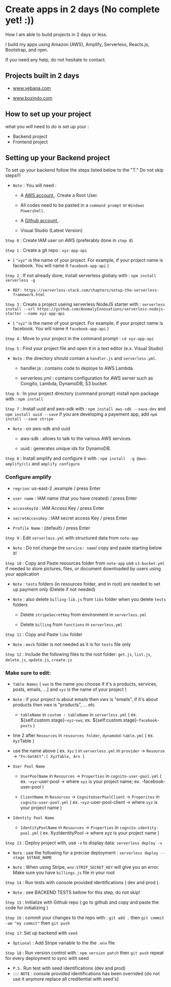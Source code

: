 # Create apps in 2 days (No complete yet! :))

How I am able to build projects in 2 days or less.

I build my apps using Amazon (AWS), Amplify, Serverless, Reacts.js, Bootstrap, and npm.

If you need any help, do not hesitate to contact. 

## Projects built in 2 days
* <a href="https://www.yebana.com"> www.yebana.com </a>

* <a href="https://www.bozindo.com"> www.bozindo.com </a>

## How to set up your project

what you will need to do is set up your :
* Backend project 
* Frontend project

## Setting up your Backend project 

To set up your backend follow the steps listed below to the "T." Do not skip steps!!! 

- `Note` : You will need : 

  - A <a href="https://aws.amazon.com/"> AWS account </a>. Create a Root User.
  
  - All codes need to be pasted in a `command prompt` or `Windows Powershell`.
  
  - A <a href="https://github.com/"> Github account </a>.
  
  - Visual Studio (Latest Version)

`Step 0` : Create IAM user on AWS (preferably done in `step 8`)

`Step 1` : Create a git repo : `xyz-app-api` 

  * ( `"xyz"` is the name of your project. For example, if your project name is facebook. You will name it `facebook-app-api` )

`Step 2` : If not already done, install serverless globaly with : `npm install serverless -g`

- `REF: https://serverless-stack.com/chapters/setup-the-serverless-framework.html`

`Step 3` : Create a project useing serverless NodeJS starter with : `serverless install --url https://github.com/AnomalyInnovations/serverless-nodejs-starter --name xyz-app-api`

 * ( `"xyz"` is the name of your project. For example, if your project name is facebook. You will name it `facebook-app-api` )

`Step 4` : Move to your project in the command prompt :  `cd xyz-app-api`

`Step 5` : Find your project file and open it in a text editor (e.x. Visual Studio)

- `Note` : the directory should contain a `handler.js` and `serverless.yml`. 

  - handler.js : contains code to deploye to AWS Lambda.

  - serverless.yml : contains configuration for AWS server such as Congito, Lambda, DynamoDB, S3 bucket.

`Step 6` : In your project directory (command prompt) install npm package with : `npm install`

`Step 7` : Install uuid and aws-sdk with : `npm install aws-sdk --save-dev` and `npm install uuid --save` if you are developing a payement app, add `npm install --save stripe`

- `Note` : on aws-sdk and uuid

  - aws-sdk : allows to talk to the various AWS services.

  - uuid :  generates unique ids for DynamoDB.

`Step 8` : Install amplify and configure it with : `npm install  -g @aws-amplify/cli` and `amplify configure`

### Configure amplify

  - `regrion`: us-east-2 ;example / press Enter

  - `user name` : IAM name (that you have created) / press Enter

  - `accessKeyId` : IAM Access Key / press Enter

  - `secretAccessKey` : IAM secret access Key / press Enter

  - `Profile Name` : (default) / press Enter

`Step 9` : Edit `serverless.yml` with structured data from `note-app`

- `Note` : Do not change the `service: name`! copy and paste starting below it!

`Step 10` : Copy and Paste resources folder from `note-app` use `s3-bucket.yml` if needed to store pictures, files, or document downloaded by users using your application

- `Note` : `tests` folders (in resources folder, and in root) are needed to set up payment only (Delete if not needed)

- `Note` : also delete `billing-lib.js` from `libs` folder when you delete `tests` folders

  - Delete `stripeSecretKey` from environment in `serverless.yml`

  - Delete `billing` from `functions` in `serverless.yml`

`Step 11` : Copy and Paste `libs` folder 

- `Note` : `mock` folder is not needed as it is for `tests` file only

`Step 12` : Include the following files to the root folder: `get.js`, `list.js`, `delete.js`, `update.js`, `create.js`

### Make sure to edit: 

* `Table Names` ( `vwx` is the name you choose if it's a products, services, posts, emails, ...] and `xyz` is the name of your project )

- `Note` : if your project is about emails then vwx is "emails", if it's about products then vwx is "products", ... etc

   * `tableName` in `custom : tableName` in `serverless.yml` ( ex. ${self:custom.stage}-`xyz`-`vwx`; ex. ${self:custom.stage}-`facebook`-`posts` )

* line 2 after `Resources` in `resources folder`, `dynamobd-table.yml` ( ex. `Xyz`Table )
   
* use the name above ( ex. `Xyz` ) in `serverless.yml` in `provider` -> `Resourse` -> `"Fn:GetAtt":[ XyzTable, Arn ]` 

* `User Pool Name`

  * `UserPoolName` in `Resources` -> `Properties` in `cognito-user-pool.yml` ( ex. -`xyz`-user-pool -> where `xyz` is your project name; ex. -facebook-user-pool )
  
  * `ClientName`  in `Resources` -> `CognitoUserPoolClient` -> `Properites` in `cognito-user-pool.yml` ( ex. -`xyz`-user-pool-client -> where `xyz` is your project name )
  
* `Identity Pool Name` 

  * `IdentityPoolName` in `Resources` -> `Properties` in `cognito-identity-pool.yml` ( ex. XyzIdentityPool -> where xyz is your project name )

`Step 13` : Deploy project with, use `-v` to display data: `serverless deploy -v`

* `Note` : use the following for a precise deployment : `serverless deploy --stage $STAGE_NAME`

* `Note` : When using Stripe, `env:STRIP_SECRET_KEY` will give you an error. Make sure you have `billings.js` file in your root

`Step 14` : Run tests with console provided identifications ( dev and prod ).

* `Note` : see BACKEND TESTS bellow for this step, do not skip!

`Step 15` : Initialize with Github repo ( go to github and copy and paste the code for initializing )

`Step 16` : commit your changes to the repo with : `git add .` then `git commit -am "my commit"` then `git push`

`Step 17`: Set up backend with `seed`

* `Optional` : Add Stripe variable to the the `.env` file

`Step 18` : Run version control with : `npm version patch` then `git push` repeat for every deployment to sync with seed

* `P.S.` Run test with seed identifications (dev and prod) 
* ::::: `NOTE` : console provided identifications has been overrided {do not use it anymore replace all creditential with seed's}
